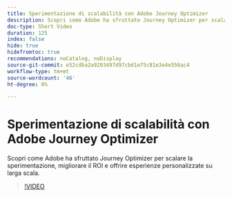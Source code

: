 ```yaml
---
title: Sperimentazione di scalabilità con Adobe Journey Optimizer
description: Scopri come Adobe ha sfruttato Journey Optimizer per scalare la sperimentazione, migliorare il ROI e offrire esperienze personalizzate su larga scala.
doc-type: Short Video
duration: 125
index: false
hide: true
hidefromtoc: true
recommendations: noCatalog, noDisplay
source-git-commit: e52cdba2a9203497d97cbd1e75c81e3e4e556ac4
workflow-type: tm+mt
source-wordcount: '46'
ht-degree: 0%

---
```



# Sperimentazione di scalabilità con Adobe Journey Optimizer

Scopri come Adobe ha sfruttato Journey Optimizer per scalare la sperimentazione, migliorare il ROI e offrire esperienze personalizzate su larga scala.

<!-- 72_S531_3442531_124_scaling-experimentation-with-adobe-journey-optimizer -->
>[!VIDEO](https://video.tv.adobe.com/v/3460428/?learn=on&enablevpops=true&captions=ita)
